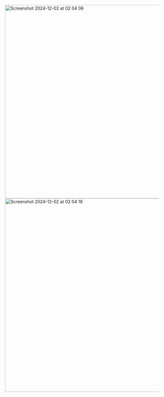<img width="632" alt="Screenshot 2024-12-02 at 02 04 06" src="https://github.com/user-attachments/assets/df1dbe0e-4b4c-4b49-89ce-af80c757323f">
<img width="632" alt="Screenshot 2024-12-02 at 02 04 18" src="https://github.com/user-attachments/assets/5ffbcfbf-9ed2-47ee-9e47-db7ceff760f4">
